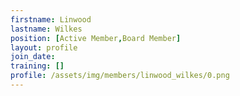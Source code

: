 ```yaml
---
firstname: Linwood
lastname: Wilkes
position: [Active Member,Board Member]
layout: profile
join_date:
training: []
profile: /assets/img/members/linwood_wilkes/0.png
---
```

